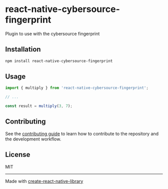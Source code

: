 # react-native-cybersource-fingerprint

Plugin to use with the cybersource fingerprint

## Installation

```sh
npm install react-native-cybersource-fingerprint
```

## Usage


```js
import { multiply } from 'react-native-cybersource-fingerprint';

// ...

const result = multiply(3, 7);
```


## Contributing

See the [contributing guide](CONTRIBUTING.md) to learn how to contribute to the repository and the development workflow.

## License

MIT

---

Made with [create-react-native-library](https://github.com/callstack/react-native-builder-bob)
